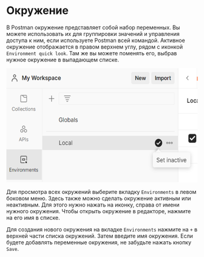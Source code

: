 # Окружение

В Postman окружение представляет собой набор переменных. Вы можете использовать их для группировки значений и управления
доступа к ним, если используете Postman всей командой. Активное окружение отображается в правом верхнем углу, рядом с
иконкой `Environment quick look`. Там же вы можете поменять его, выбрав нужное окружение в выпадающем списке.

<img src="img/workspace.png" width="600" height="300" alt="workspace">

Для просмотра всех окружений выберите вкладку `Environments` в левом боковом меню. Здесь также можно сделать окружение
активным или неактивным. Для этого нужно нажать на иконку, справа от имени нужного окружения. Чтобы открыть окружение в
редакторе, нажмите на его имя в списке.

Для создания нового окружения на вкладке `Environments` нажмите на `+` в верхней части списка окружений.
Затем введите имя окружения. Если будете добавлять переменные окружения, не забудьте нажать кнопку `Save`.
